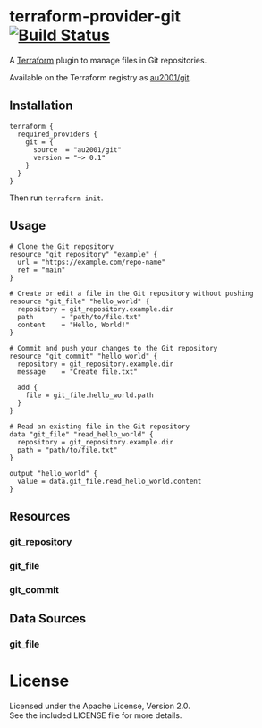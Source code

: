 # terraform-provider-git &nbsp; [![Build Status](https://github.com/au2001/terraform-provider-git/workflows/release/badge.svg)](https://github.com/au2001/terraform-provider-git/actions)

A [Terraform](http://terraform.io) plugin to manage files in Git repositories.

Available on the Terraform registry as [au2001/git](https://registry.terraform.io/providers/au2001/git).

## Installation

```hcl
terraform {
  required_providers {
    git = {
      source  = "au2001/git"
      version = "~> 0.1"
    }
  }
}
```

Then run `terraform init`.

## Usage

```hcl
# Clone the Git repository
resource "git_repository" "example" {
  url = "https://example.com/repo-name"
  ref = "main"
}
```

```hcl
# Create or edit a file in the Git repository without pushing
resource "git_file" "hello_world" {
  repository = git_repository.example.dir
  path       = "path/to/file.txt"
  content    = "Hello, World!"
}
```

```hcl
# Commit and push your changes to the Git repository
resource "git_commit" "hello_world" {
  repository = git_repository.example.dir
  message    = "Create file.txt"

  add {
    file = git_file.hello_world.path
  }
}
```

```hcl
# Read an existing file in the Git repository
data "git_file" "read_hello_world" {
  repository = git_repository.example.dir
  path = "path/to/file.txt"
}

output "hello_world" {
  value = data.git_file.read_hello_world.content
}
```

## Resources

### git_repository

### git_file

### git_commit

## Data Sources

### git_file

# License

Licensed under the Apache License, Version 2.0.\
See the included LICENSE file for more details.
